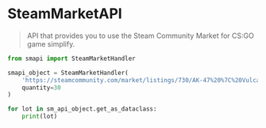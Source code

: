 # SteamMarketAPI
> API that provides you to use the Steam Community Market for CS:GO game simplify.
``` python
from smapi import SteamMarketHandler

smapi_object = SteamMarketHandler(
    'https://steamcommunity.com/market/listings/730/AK-47%20%7C%20Vulcan%20%28Field-Tested%29',
    quantity=30
)

for lot in sm_api_object.get_as_dataclass:
    print(lot)
```
